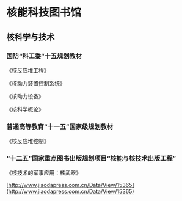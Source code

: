 # 核能科技图书馆

## 核科学与技术

### 国防“科工委”十五规划教材

《核反应堆工程》

《核动力装置控制系统》

《核动力设备》

《核科学概论》

### 普通高等教育“十一五”国家级规划教材

《核反应堆控制》

### “十二五”国家重点图书出版规划项目“核能与核技术出版工程”

《核技术的军事应用：核武器》

[http://www.jiaodapress.com.cn/Data/View/15365](http://www.jiaodapress.com.cn/Data/View/15365)
